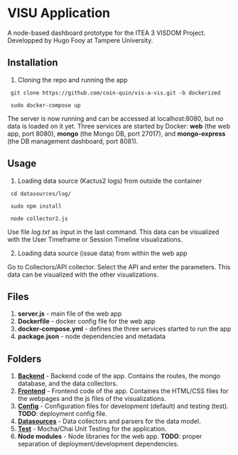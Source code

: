 VISU Application
==========

A node-based dashboard prototype for the ITEA 3 VISDOM Project. Developped by Hugo Fooy at Tampere University.

Installation
-------------
1. Cloning the repo and running the app

``` git clone https://github.com/coin-quin/vis-a-vis.git -b dockerized```

``` sudo docker-compose up```

The server is now running and can be accessed at localhost:8080, but no data is loaded on it yet. Three services are started by Docker: **web** (the web app, port 8080), **mongo** (the Mongo DB, port 27017), and **mongo-express** (the DB management dashboard, port 8081).

Usage 
------------

1. Loading data source (Kactus2 logs) from outside the container

``` cd datasources/log/```

``` sudo npm install```

``` node collector2.js```

Use file *log.txt* as input in the last command. This data can be visualized with the User Timeframe or Session Timeline visualizations.

2. Loading data source (issue data) from within the web app

Go to Collectors/API collector. Select the API and enter the parameters. This data can be visualized with the other visualizations.

Files
----------
1. **server.js** - main file of the web app
2. **Dockerfile** - docker config file for the web app 
3. **docker-compose.yml** - defines the three services started to run the app
4. **package.json** - node dependencies and metadata

Folders
----------
1. **[Backend](backend/README.md)** - Backend code of the app. Contains the routes, the mongo database, and the data collectors. 
2. **[Frontend](frontend/README.md)** - Frontend code of the app. Containes the HTML/CSS files for the webpages and the js files of the visualizations.
3. **[Config](config/README.md)** - Configuration files for development (default) and testing (test). **TODO**: deployment config file.
4. **[Datasources](datasources/README.md)** - Data collectors and parsers for the data model.
5. **[Test](test/README.md)** - Mocha/Chai Unit Testing for the application. 
6. **Node modules** - Node libraries for the web app. **TODO**: proper separation of deployment/development dependencies. 